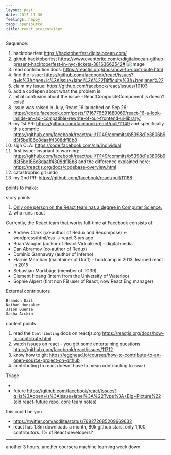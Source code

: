 ```yaml
---
layout: post
date: 2017-11-30
feelings: happy
tags: opensource
title: react presentation
---
```


Sequence:

1. hacktoberfest <https://hacktoberfest.digitalocean.com/>
1. github hacktoberfest <https://www.eventbrite.com/e/digitalocean-github-present-hacktoberfest-in-nyc-tickets-38163662542#> ![image](https://user-images.githubusercontent.com/6764957/33534959-b18fd16c-d878-11e7-8219-e7059bd93a53.png)
1. read contribution docs: <https://reactjs.org/docs/how-to-contribute.html>
1. find the issue: <https://github.com/facebook/react/issues?q=is%3Aopen+is%3Aissue+label%3A%22Difficulty%3A+beginner%22>
1. claim my issue: <https://github.com/facebook/react/issues/10103>
1. add a codepen about what the problem is
1. initial confusion about the issue - ReactCompositeComponent.js doesn't exist!
1. Issue was raised in July, React 16 launched on Sep 26! <https://code.facebook.com/posts/1716776591680069/react-16-a-look-inside-an-api-compatible-rewrite-of-our-frontend-ui-library/>
1. my 1st PR: <https://github.com/facebook/react/pull/11149> and specifically this commit: <https://github.com/facebook/react/pull/11149/commits/b5398d1e3806b9d3f5be186c8daaff4308df18b8>
1. sign CLA: <https://code.facebook.com/cla/individual>
1. first issue: invariant to warning: <https://github.com/facebook/react/pull/11149/commits/b5398d1e3806b9d3f5be186c8daaff4308df18b8> and the difference explained here: <https://reactjs.org/docs/codebase-overview.html>
1. catastrophic git undo
1. my 2nd PR: <https://github.com/facebook/react/pull/11168>

points to make:

story points

1. [Only one person on the React team has a degree in Computer Science.](https://wpcouple.com/interview-react-team-facebook-wordpress-gutenberg/)
2. who runs react

Currently, the React team that works full-time at Facebook consists of:

-    Andrew Clark (co-author of Redux and Recompose) <- wordpress/html/css -> react 3 yrs ago
-    Brian Vaughn (author of React Virtualized) - digital media
-    Dan Abramov (co-author of Redux) 
-    Dominic Gannaway (author of Inferno)
-    Flarnie Marchan (maintainer of Draft) - bootcamp in 2013, learned react in 2015
-    Sebastian Markbåge (member of TC39)
-    Clement Hoang (intern from the University of Waterloo)
-    Sophie Alpert (first non FB user of React, now React Eng manager)

External contributors
    
    Brandon Dail
    Nathan Hunzaker
    Jason Quense
    Sasha Aickin


content points

1. read the `Contributing` docs on reactjs.org <https://reactjs.org/docs/how-to-contribute.html>
1. watch issues on react - you get some entertaining questions <https://github.com/facebook/react/issues/11712>
1. know how to git: <https://egghead.io/courses/how-to-contribute-to-an-open-source-project-on-github>
1. contributing to react doesnt have to mean contributing to `react`

Triage

- 
- future <https://github.com/facebook/react/issues?q=is%3Aopen+is%3Aissue+label%3A%22Type%3A+Big+Picture%22> (old [react-future](https://github.com/reactjs/react-future) repo, [core team](https://github.com/reactjs/core-notes) notes)


this could be you

- <https://twitter.com/acdlite/status/769272685209669632>
- react has 1.8m downloads a month, 80k github stars, only 1,100 contributors. 1% of React developers?

---

another 3 hours, another coursera machine learning week down
